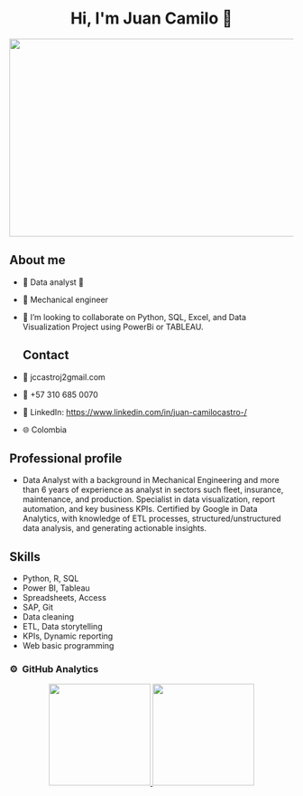 <div align="center">
<h1 align="center">Hi, I'm <b>Juan Camilo</b> 👋</h1>
<img src="https://images.pexels.com/photos/373543/pexels-photo-373543.jpeg?auto=compress&cs=tinysrgb&w=1260&h=750&dpr=1"
  width=650"
  height="350">
</div>

## About me

- 🚀 Data analyst 🚀
- 🔧 Mechanical engineer
- 🤝 I’m looking to collaborate on Python, SQL, Excel, and Data Visualization Project using PowerBi or TABLEAU.

  ## Contact

- 📧 jccastroj2gmail.com
- 📲 +57 310 685 0070
- 📃 LinkedIn: https://www.linkedin.com/in/juan-camilocastro-/
- 🌐 Colombia

## Professional profile
- Data Analyst with a background in Mechanical
Engineering and more than 6 years of experience as
analyst in sectors such fleet, insurance, maintenance,
and production. Specialist in data visualization, report
automation, and key business KPIs. Certified by Google
in Data Analytics, with knowledge of ETL processes,
structured/unstructured data analysis, and generating
actionable insights.

## Skills

- Python, R, SQL
- Power BI, Tableau
- Spreadsheets, Access
- SAP, Git
- Data cleaning
- ETL, Data storytelling
- KPIs, Dynamic reporting
- Web basic programming

### ⚙️ &nbsp;GitHub Analytics

<p align="center">
<a href="https://github.com/Juank29c">
  <img height="180em" src="https://github-readme-stats-eight-theta.vercel.app/api?username=Juank29c&show_icons=true&theme=algolia&include_all_commits=true&count_private=true"/>
  <img height="180em" src="https://github-readme-stats-eight-theta.vercel.app/api/top-langs/?username=Juank29c&layout=compact&langs_count=8&theme=algolia"/>
</a>
</p>

